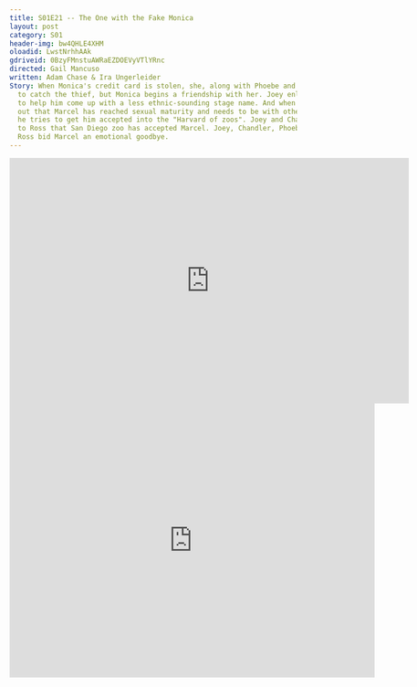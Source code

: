 ```yaml
---
title: S01E21 -- The One with the Fake Monica
layout: post
category: S01
header-img: bw4QHLE4XHM
oloadid: LwstNrhhAAk
gdriveid: 0BzyFMnstuAWRaEZDOEVyVTlYRnc
directed: Gail Mancuso
written: Adam Chase & Ira Ungerleider
Story: When Monica's credit card is stolen, she, along with Phoebe and Rachel, decide
  to catch the thief, but Monica begins a friendship with her. Joey enlists his friends
  to help him come up with a less ethnic-sounding stage name. And when Ross finds
  out that Marcel has reached sexual maturity and needs to be with other monkeys,
  he tries to get him accepted into the "Harvard of zoos". Joey and Chandler convey
  to Ross that San Diego zoo has accepted Marcel. Joey, Chandler, Phoebe, Rachel and
  Ross bid Marcel an emotional goodbye.
---
```


<!--more--> 
<iframe src='https://openload.co/embed/LwstNrhhAAk/' width='700' height='430' frameborder='0' scrolling='no' allowfullscreen='allowfullscreen'></iframe> 
<iframe src='https://drive.google.com/file/d/0BzyFMnstuAWRaEZDOEVyVTlYRnc/preview' width='640' height='480' frameborder='0' scrolling='no' allowfullscreen='allowfullscreen'></iframe> 